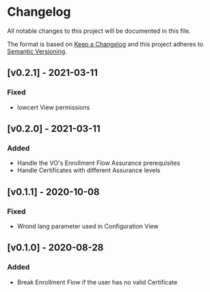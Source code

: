 # Changelog

All notable changes to this project will be documented in this file.

The format is based on [Keep a Changelog](https://keepachangelog.com/en/1.0.0/)
and this project adheres to [Semantic Versioning](https://semver.org/spec/v2.0.0.html).

## [v0.2.1] - 2021-03-11
### Fixed
- lowcert View permissions

## [v0.2.0] - 2021-03-11
### Added
- Handle the VO's Enrollment Flow Assurance prerequisites
- Handle Certificates with different Assurance levels

## [v0.1.1] - 2020-10-08
### Fixed
- Wrond lang parameter used in Configuration View

## [v0.1.0] - 2020-08-28
### Added
- Break Enrollment Flow if the user has no valid Certificate
